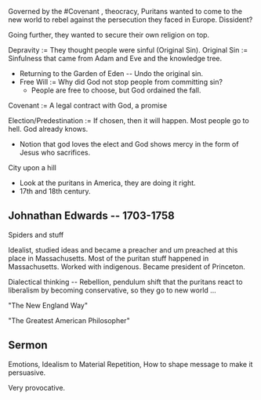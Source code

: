 Governed by the #Covenant , theocracy, Puritans wanted to come to the new world to rebel against the persecution they faced in Europe. Dissident? 

Going further, they wanted to secure their own religion on top.

Depravity := They thought people were sinful (Original Sin).
Original Sin := Sinfulness that came from Adam and Eve and the knowledge tree.
- Returning to the Garden of Eden -- Undo the original sin.
- Free Will := Why did God not stop people from committing sin?
	- People are free to choose, but God ordained the fall.

Covenant := A legal contract with God, a promise

Election/Predestination := If chosen, then it will happen. Most people go to hell. God already knows.
- Notion that god loves the elect and God shows mercy in the form of Jesus who sacrifices.

City upon a hill
- Look at the puritans in America, they are doing it right.
- 17th and 18th century.

## Johnathan Edwards -- 1703-1758

Spiders and stuff

Idealist, studied ideas and became a preacher and um preached at this place in Massachusetts.
Most of the puritan stuff happened in Massachusetts.
Worked with indigenous.
Became president of Princeton.

Dialectical thinking -- Rebellion, pendulum shift that the puritans react to liberalism by becoming conservative, so they go to new world ...

"The New England Way"

"The Greatest American Philosopher"

## Sermon

Emotions, Idealism to Material
Repetition, How to shape message to make it persuasive.

Very provocative.

